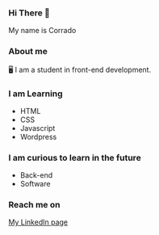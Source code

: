 ### Hi There :wave:

My name is Corrado

### About me

:desktop_computer: I am a student in front-end development.

### I am Learning

- HTML
- CSS
- Javascript
- Wordpress

### I am curious to learn in the future

- Back-end
- Software  

### Reach me on 

[My LinkedIn page](https://www.linkedin.com/in/corrado-rofi-66b073128)
